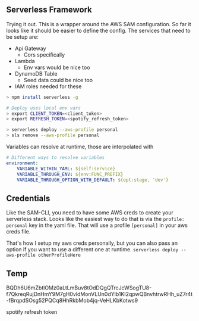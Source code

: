 ## Serverless Framework

Trying it out. This is a wrapper around the AWS SAM configuration. So far it looks like it should be easier to define the config. The services that need to be setup are:

* Api Gateway
  * Cors specifically
* Lambda
  * Env vars would be nice too
* DynamoDB Table
  * Seed data could be nice too
* IAM roles needed for these

```sh
> npm install serverless -g

# Deploy uses local env vars
> export CLIENT_TOKEN=<client_token>
> export REFRESH_TOKEN=<spotify_refresh_token>

> serverless deploy --aws-profile personal
> sls remove --aws-profile personal
```

Variables can resolve at runtime, those are interpolated with
```yaml
# Different ways to resolve variables
environment:
    VARIABLE_WITHIN_YAML: ${self:service}
    VARIABLE_THROUGH_ENV: ${env:FUNC_PREFIX}
    VARIABLE_THROUGH_OPTION_WITH_DEFAULT: ${opt:stage, 'dev'}
```


## Credentials

Like the SAM-CLI, you need to have some AWS creds to create your serverless stack.
Looks like the easiest way to do that is via the `profile: personal` key in the yaml file.
That will use a profile `[personal]` in your aws creds file.

That's how I setup my aws creds personally, but you can also pass an option if you want to use a different one at runtime.
`serverless deploy --aws-profile otherProfileHere`


## Temp
BQDh6U6mZbtlOMz0aLtLmBuv8tOdDQgQTrcJcWSogTU8-f7QkreqRujDnHmY9M7gH0vldMonVLUn0dYlb1KI2qpwQBnvhtrwRHh_uZ7r4t-fBrqpdSOsg52PQCq8HhRkbMob4jq-VeHLKbKotws9

spotify refresh token